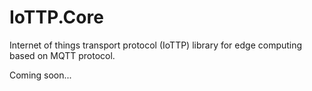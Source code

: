 IoTTP.Core
======

Internet of things transport protocol (IoTTP) library for edge computing based on MQTT protocol. 


Coming soon...
